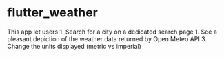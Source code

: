 # flutter_weather

This app let users 1. Search for a city on a dedicated search page 1. See a pleasant depiction of the weather data returned by Open Meteo API 3. Change the units displayed (metric vs imperial)

